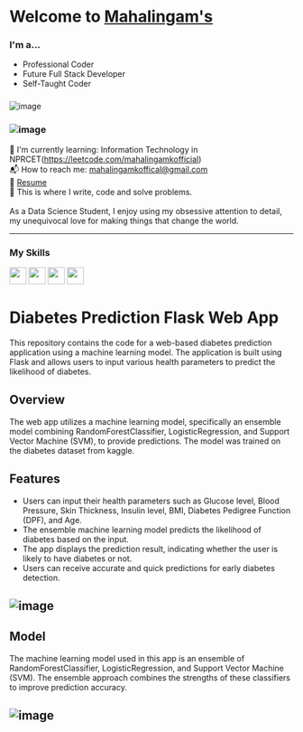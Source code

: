 # Welcome to [Mahalingam's](https://github.com/Mahalingam6/) 

### I'm a... 
* Professional Coder
* Future Full Stack Developer
* Self-Taught Coder
### 
 ![image](https://camo.githubusercontent.com/2366b34bb903c09617990fb5fff4622f3e941349e846ddb7e73df872a9d21233/68747470733a2f2f63646e2e6472696262626c652e636f6d2f75736572732f3733303730332f73637265656e73686f74732f363538313234332f6176656e746f2e676966)
 ###   ![image](https://media.giphy.com/media/R03zWv5p1oNSQd91EP/giphy.gif?cid=ecf05e47g330u3dgamowdnufbpph0rt49bw06da0f2jm7bt8&ep=v1_gifs_search&rid=giphy.gif&ct=g)
🌱 I'm currently learning: Information Technology in NPRCET(https://leetcode.com/mahalingamkofficial)<br>
📬 How to reach me: [mahalingamkoffical@gmail.com](mailto:mahalingamoffcial@gmail.com)<br>
📝 [Resume](https://github.com/Mahalingam6/RESUME/blob/main/Mahalingam%20official.pdf)<br>
💪 This is where I write, code and solve problems.<br><br>
 As a Data Science Student, I enjoy using my obsessive attention to detail, my unequivocal love for making 
 things that change the world.

-------------------------------------------------------------------------------------------------------
### My Skills 
<img src="https://img.shields.io/badge/-C-blue?style=for-the-badge&logo=c&logoColor=FFFFFF" height="30"> <img src="https://img.shields.io/badge/-C++-blue?style=for-the-badge&logo=c%2B%2B&logoColor=FFFFFF" height="30"> <img src="http://img.shields.io/badge/-Python-blue?style=for-the-badge&logo=python&logoColor=FFFFFF" height="30"> <img src="https://img.shields.io/badge/-Java-blue?style=for-the-badge&logo=openjdk&logoColor=white" height="30">
# Diabetes Prediction Flask Web App

This repository contains the code for a web-based diabetes prediction application using a machine learning model. The application is built using Flask and allows users to input various health parameters to predict the likelihood of diabetes.
## Overview

The web app utilizes a machine learning model, specifically an ensemble model combining RandomForestClassifier, LogisticRegression, and Support Vector Machine (SVM), to provide predictions. The model was trained on the diabetes dataset from kaggle.

## Features

- Users can input their health parameters such as Glucose level, Blood Pressure, Skin Thickness, Insulin level, BMI, Diabetes Pedigree Function (DPF), and Age.
- The ensemble machine learning model predicts the likelihood of diabetes based on the input.
- The app displays the prediction result, indicating whether the user is likely to have diabetes or not.
- Users can receive accurate and quick predictions for early diabetes detection.
##   ![image](https://media.giphy.com/media/WOU0haXILlDYB2m5sH/giphy.gif?cid=790b7611e6xufvd93gj96f3mmcbfrc6d1umu8kfihead4n5k&ep=v1_gifs_search&rid=giphy.gif&ct=g)

## Model

The machine learning model used in this app is an ensemble of RandomForestClassifier, LogisticRegression, and Support Vector Machine (SVM). The ensemble approach combines the strengths of these classifiers to improve prediction accuracy.
##   ![image](https://media.giphy.com/media/SnUlEy5GZQAdgngSL9/giphy.gif?cid=ecf05e47ze3qejd404utm25tcx3z45j4jkdnjaud3b82klv9&ep=v1_gifs_search&rid=giphy.gif&ct=g)
